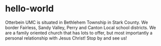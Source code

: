 # hello-world
Otterbein UMC is situated in Bethlehem Township in Stark County.
We border Fairless, Sandy Valley, Perry and Canton Local school districts.
We are a family oriented church that has lots to offer, but most importantly
a personal relationship with Jesus Christ! Stop by and see us! 
